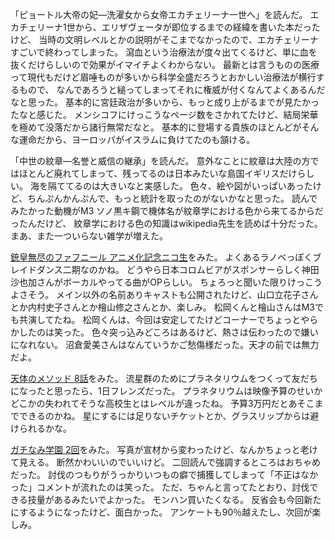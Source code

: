 「ピョートル大帝の妃―洗濯女から女帝エカチェリーナ一世へ」を読んだ。
エカチェリーナ1世から、エリザヴェータが即位するまでの経緯を書いた本だったけど、
当時の文明レベルとかの説明がそこまでなかったので、エカチェリーナすごいで終わってしまった。
瀉血という治療法が度々出てくるけど、単に血を抜くだけらしいので効果がイマイチよくわからない。
最新とは言うものの医療って現代もだけど眉唾ものが多いから科学全盛だろうとおかしい治療法が横行するもので、
なんであろうと縋ってしまってそれに権威が付くなんてよくあるんだなと思った。
基本的に宮廷政治が多いから、もっと成り上がるまでが見たかったなと感じた。
メンシコフにけっこうなページ数をさかれてたけど、結局栄華を極めて没落だから諸行無常だなと。
基本的に登場する貴族のほとんどがそんな運命だから、ヨーロッパがイスラムに負けてたのも頷ける。

「中世の紋章―名誉と威信の継承」を読んだ。
意外なことに紋章は大陸の方ではほとんど廃れてしまって、残ってるのは日本みたいな島国イギリスだけらしい。
海を隔ててるのは大きいなと実感した。
色々、絵や図がいっぱいあったけど、ちんぷんかんぷんで、もっと統計を取ったのがないかなと思った。
読んでみたかった動機がM3 ソノ黒キ鋼で機体名が紋章学における色から来てるからだったんだけど、
紋章学における色の知識はwikipedia先生を読めば十分だった。
まあ、また一ついらない雑学が増えた。

[銃皇無尽のファフニール アニメ化記念ニコ生](http://live.nicovideo.jp/watch/lv200037392)をみた。
よくあるラノベっぽくブレイドダンス二期なのかね。
どうやら日本コロムビアがスポンサーらしく神田沙也加さんがボーカルやってる曲がOPらしい。
ちょろっと聞いた限りけっこうよさそう。
メイン以外の名前ありキャストも公開されたけど、山口立花子さんとか内村史子さんとか檜山修之さんとか、楽しみ。
松岡くんと檜山さんはM3でも共演してたね。
松岡くんは、今回は安定してたけどコーナーでちょっとやらかしたのは笑った。
色々突っ込みどころはあるけど、熱さは伝わったので嫌いになれない。
沼倉愛美さんはなんていうかご愁傷様だった。天才の前では無力だよ。

[天体のメソッド 8話](http://live.nicovideo.jp/watch/lv195880686)をみた。
流星群のためにプラネタリウムをつくって友だちになったと思ったら、1日フレンズだった。
プラネタリウムは映像予算のせいかどこかの失われてそうな高校生とはレベルが違ったね。
予算3万円だとあそこまでできるのかね。
星にするには足りないチケットとか、グラスリップからは避けられるかな。

[ガチなみ学園 2回](http://live.nicovideo.jp/watch/lv201187547)をみた。
写真が宣材から変わったけど、なんかちょっと老けて見える。
断然かわいいのでいいけど。
二回読んで強調するところはおちゃめだった。
討伐のつもりがうっかりいつもの癖で捕獲してしまって「不正はなかった」コメントが流れたのは笑った。
ただ、ちゃんと言ってたとおり、討伐できる技量があるみたいでよかった。
モンハン買いたくなる。
反省会も今回新たにするようになったけど、面白かった。
アンケートも90％越えたし、次回が楽しみ。
